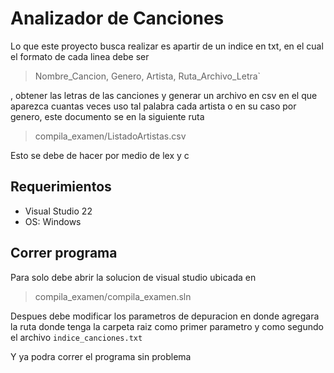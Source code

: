  
# Analizador de Canciones
Lo que este proyecto busca realizar es apartir de un indice en txt, en el cual el formato de cada linea debe ser 

> Nombre_Cancion, Genero, Artista, Ruta_Archivo_Letra`

, obtener las letras de las canciones y generar un archivo en csv en el que aparezca cuantas veces uso tal palabra cada artista o en su caso por genero, este documento se en la siguiente ruta 

> compila_examen/ListadoArtistas.csv

Esto se debe de hacer por medio de lex y c

## Requerimientos

 - Visual Studio 22
 - OS: Windows

## Correr programa
Para solo debe abrir la solucion de visual studio ubicada en 

> compila_examen/compila_examen.sln

Despues debe modificar los parametros de depuracion en donde agregara la ruta donde tenga la carpeta raiz como primer parametro y como segundo el archivo `indice_canciones.txt`

Y ya podra correr el programa sin problema

